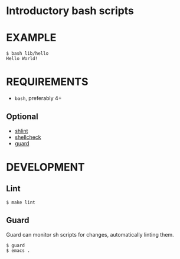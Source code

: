 # Introductory bash scripts

# EXAMPLE

```
$ bash lib/hello 
Hello World!
```

# REQUIREMENTS

* `bash`, preferably 4+

## Optional

* [shlint](https://github.com/duggan/shlint)
* [shellcheck](http://www.shellcheck.net/)
* [guard](http://guardgem.org/)

# DEVELOPMENT

## Lint

```
$ make lint
```

## Guard

Guard can monitor sh scripts for changes, automatically linting them.

```
$ guard
$ emacs .
```
